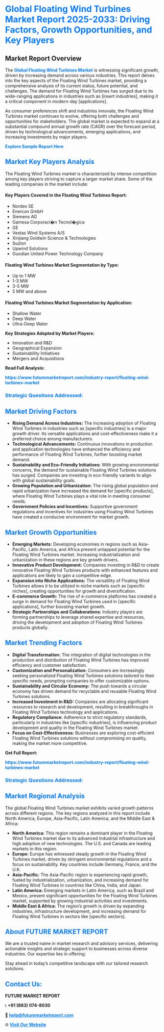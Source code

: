 <h1 style="color: #007BFF;">Global Floating Wind Turbines Market Report 2025-2033: Driving Factors, Growth Opportunities, and Key Players</h1>

<section id="overview">
<h2>Market Report Overview</h2>
<p>The <a href="https://www.futuremarketreport.com/industry-report/floating-wind-turbines-market" style="color: #007BFF; text-decoration: none;"><strong>Global Floating Wind Turbines Market</strong></a> is witnessing significant growth, driven by increasing demand across various industries. This report delves into the key aspects of the Floating Wind Turbines market, providing a comprehensive analysis of its current status, future potential, and challenges. The demand for Floating Wind Turbines has surged due to its wide-ranging applications in industries such as [insert industries], making it a critical component in modern-day [applications].</p>
<p>As consumer preferences shift and industries innovate, the Floating Wind Turbines market continues to evolve, offering both challenges and opportunities for stakeholders. The global market is expected to expand at a substantial compound annual growth rate (CAGR) over the forecast period, driven by technological advancements, emerging applications, and increasing investments by major players.</p>
</section>

<section id="overview">
<p><a href="https://www.futuremarketreport.com/request-sample/reportId=41963" style="color: #007BFF; text-decoration: none;"><strong>Explore Sample Report Here</strong></a></p>
</section>

<section id="key-players">
<h2 style="color: #007BFF;">Market Key Players Analysis</h2>
<p>The Floating Wind Turbines market is characterized by intense competition among key players striving to capture a larger market share. Some of the leading companies in the market include:</p>
<h4>Key Players Covered in the Floating Wind Turbines Report:</h4>
<ul><li>Nordex SE</li><li>Enercon GmbH</li><li>Siemens AG</li><li>Gamesa Corporaci�n Tecnol�gica</li><li>GE</li><li>Vestas Wind Systems A/S</li><li>Xinjiang Goldwin Science &amp; Technologies</li><li>Suzlon</li><li>Upwind Solutions</li><li>Guodian United Power Technology Company</li></ul>
<h4>Floating Wind Turbines Market Segmentation by Type:</h4>
<ul><li>Up to 1 MW</li><li>1-3 MW</li><li>3-5 MW</li><li>5 MW and above</li></ul>

<h4>Floating Wind Turbines Market Segmentation by Application:</h4>
<ul><li>Shallow Water</li><li>Deep Water</li><li>Ultra-Deep Water</li></ul>
<p><strong>Key Strategies Adopted by Market Players:</strong></p>
<ul>
<li>Innovation and R&D</li>
<li>Geographical Expansion</li>
<li>Sustainability Initiatives</li>
<li>Mergers and Acquisitions</li>
</ul>
</section>

<section>
<p><strong>Read Full Analysis: </strong></p><a href="https://www.futuremarketreport.com/industry-report/floating-wind-turbines-market" style="color: #007BFF; text-decoration: none;"><strong>https://www.futuremarketreport.com/industry-report/floating-wind-turbines-market</strong></a>
<h3 style="color: #007BFF;">Strategic Questions Addressed:</h3>
</section>

<section id="driving-factors">
<h2 style="color: #007BFF;">Market Driving Factors</h2>
<ul>
<li><strong>Rising Demand Across Industries:</strong> The increasing adoption of Floating Wind Turbines in industries such as [specific industries] is a major growth driver. Its versatile applications and cost-effectiveness make it a preferred choice among manufacturers.</li>
<li><strong>Technological Advancements:</strong> Continuous innovations in production and application technologies have enhanced the efficiency and performance of Floating Wind Turbines, further boosting market demand.</li>
<li><strong>Sustainability and Eco-Friendly Initiatives:</strong> With growing environmental concerns, the demand for sustainable Floating Wind Turbines solutions has surged. Companies are investing in eco-friendly variants to align with global sustainability goals.</li>
<li><strong>Growing Population and Urbanization:</strong> The rising global population and rapid urbanization have increased the demand for [specific products], where Floating Wind Turbines plays a vital role in meeting consumer needs.</li>
<li><strong>Government Policies and Incentives:</strong> Supportive government regulations and incentives for industries using Floating Wind Turbines have created a conducive environment for market growth.</li>
</ul>
</section>

<section id="growth-opportunities">
<h2 style="color: #007BFF;">Market Growth Opportunities</h2>
<ul>
<li><strong>Emerging Markets:</strong> Developing economies in regions such as Asia-Pacific, Latin America, and Africa present untapped potential for the Floating Wind Turbines market. Increasing industrialization and urbanization in these regions are key growth drivers.</li>
<li><strong>Innovative Product Development:</strong> Companies investing in R&D to create innovative Floating Wind Turbines products with enhanced features and applications are likely to gain a competitive edge.</li>
<li><strong>Expansion into Niche Applications:</strong> The versatility of Floating Wind Turbines allows it to be utilized in niche markets such as [specific niches], creating opportunities for growth and diversification.</li>
<li><strong>E-commerce Growth:</strong> The rise of e-commerce platforms has created a surge in demand for Floating Wind Turbines used in [specific applications], further boosting market growth.</li>
<li><strong>Strategic Partnerships and Collaborations:</strong> Industry players are forming partnerships to leverage shared expertise and resources, driving the development and adoption of Floating Wind Turbines products globally.</li>
</ul>
</section>

<section id="trending-factors">
<h2 style="color: #007BFF;">Market Trending Factors</h2>
<ul>
<li><strong>Digital Transformation:</strong> The integration of digital technologies in the production and distribution of Floating Wind Turbines has improved efficiency and customer satisfaction.</li>
<li><strong>Customization and Personalization:</strong> Consumers are increasingly seeking personalized Floating Wind Turbines solutions tailored to their specific needs, prompting companies to offer customizable options.</li>
<li><strong>Sustainability and Circular Economy:</strong> The push towards a circular economy has driven demand for recyclable and reusable Floating Wind Turbines solutions.</li>
<li><strong>Increased Investment in R&D:</strong> Companies are allocating significant resources to research and development, resulting in breakthroughs in Floating Wind Turbines technology and applications.</li>
<li><strong>Regulatory Compliance:</strong> Adherence to strict regulatory standards, particularly in industries like [specific industries], is influencing product development and quality in the Floating Wind Turbines market.</li>
<li><strong>Focus on Cost-Effectiveness:</strong> Businesses are exploring cost-efficient Floating Wind Turbines solutions without compromising on quality, making the market more competitive.</li>
</ul>
</section>

<section>
<p><strong>Get Full Report: </strong></p><a href="https://www.futuremarketreport.com/industry-report/floating-wind-turbines-market" style="color: #007BFF; text-decoration: none;"><strong>https://www.futuremarketreport.com/industry-report/floating-wind-turbines-market</strong></a>
<h3 style="color: #007BFF;">Strategic Questions Addressed:</h3>
</section>


<section id="regional-analysis">
<h2 style="color: #007BFF;">Market Regional Analysis</h2>
<p>The global Floating Wind Turbines market exhibits varied growth patterns across different regions. The key regions analyzed in this report include North America, Europe, Asia-Pacific, Latin America, and the Middle East & Africa:</p>
<ul>
<li><strong>North America:</strong> This region remains a dominant player in the Floating Wind Turbines market due to its advanced industrial infrastructure and high adoption of new technologies. The U.S. and Canada are leading markets in this region.</li>
<li><strong>Europe:</strong> Europe has witnessed steady growth in the Floating Wind Turbines market, driven by stringent environmental regulations and a focus on sustainability. Key countries include Germany, France, and the U.K.</li>
<li><strong>Asia-Pacific:</strong> The Asia-Pacific region is experiencing rapid growth, fueled by industrialization, urbanization, and increasing demand for Floating Wind Turbines in countries like China, India, and Japan.</li>
<li><strong>Latin America:</strong> Emerging markets in Latin America, such as Brazil and Mexico, present significant opportunities for the Floating Wind Turbines market, supported by growing industrial activities and investments.</li>
<li><strong>Middle East & Africa:</strong> The region’s growth is driven by expanding industries, infrastructure development, and increasing demand for Floating Wind Turbines in sectors like [specific sectors].</li>
</ul>
</section>

<footer>
<h2 style="color: #007BFF;">About FUTURE MARKET REPORT</h2>
<p>We are a trusted name in market research and advisory services, delivering actionable insights and strategic support to businesses across diverse industries. Our expertise lies in offering:</p>

<p>Stay ahead in today’s competitive landscape with our tailored research solutions.</p>

<h2 style="color: #007BFF;">Contact Us:</h2>
<p><strong>FUTURE MARKET REPORT</strong></p>
<p>📞 <strong>+91 (883) 074-8030</strong></p>
<p>📧 <strong><a href="mailto:help@futuremarketreport.com" style="color: #007BFF;">help@futuremarketreport.com</a></strong></p>
<p>🌐 <strong><a href="https://www.futuremarketreport.com/" style="color: #007BFF;">Visit Our Website</a></strong></p>
</footer>